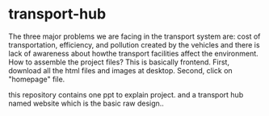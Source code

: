# transport-hub
The three major problems we are facing in the transport system are: cost of transportation, efficiency, and pollution created by the vehicles and there is lack of awareness about howthe transport facilities affect the environment.
How to assemble the project files?
This is basically frontend. 
First, download all the html files and images at desktop.
Second, click on "homepage" file.



this repository contains one ppt to explain project.
and a transport hub named website which is the basic raw design..




